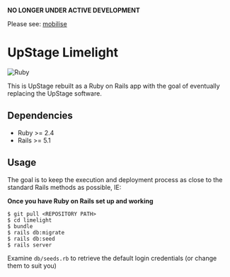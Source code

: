 **NO LONGER UNDER ACTIVE DEVELOPMENT**

Please see: [mobilise](https://github.com/upstage-org/mobilise)

# UpStage Limelight
![Ruby](https://github.com/upstage-org/limelight/workflows/Ruby/badge.svg)

This is UpStage rebuilt as a Ruby on Rails app with the goal of eventually replacing the UpStage software.

## Dependencies

- Ruby >= 2.4
- Rails >= 5.1


## Usage

The goal is to keep the execution and deployment process as close to the standard Rails methods as possible, IE:

**Once you have Ruby on Rails set up and working**

``` 
$ git pull <REPOSITORY PATH>
$ cd limelight
$ bundle
$ rails db:migrate
$ rails db:seed
$ rails server
```

Examine ```db/seeds.rb``` to retrieve the default login credentials (or change them to suit you)
